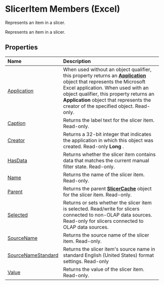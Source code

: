
# SlicerItem Members (Excel)
Represents an item in a slicer.

Represents an item in a slicer.


## Properties



|**Name**|**Description**|
|:-----|:-----|
|[Application](5e6d22ef-5a91-b660-3a8b-2c73c4e54e9e.md)|When used without an object qualifier, this property returns an  **[Application](19b73597-5cf9-4f56-8227-b5211f657f6f.md)** object that represents the Microsoft Excel application. When used with an object qualifier, this property returns an **Application** object that represents the creator of the specified object. Read-only.|
|[Caption](27e4bcc0-da55-d79e-a020-85e32c5381d3.md)|Returns the label text for the slicer item. Read-only.|
|[Creator](66027cd8-f471-c194-9d3e-b19198e1cc2d.md)|Returns a 32-bit integer that indicates the application in which this object was created. Read-only  **Long** .|
|[HasData](17ce0cdc-ec30-638a-e869-4640ee0ef5a3.md)|Returns whether the slicer item contains data that matches the current manual filter state. Read-only.|
|[Name](c12e25db-b923-fe1e-0f2d-139dc1baff92.md)|Returns the name of the slicer item. Read-only.|
|[Parent](825bf5c7-755c-4916-f367-de96faf9843a.md)|Returns the parent  **[SlicerCache](6e6533e3-0503-a1d3-9ecd-f7997233565f.md)** object for the slicer item. Read-only.|
|[Selected](6eca0975-1f7b-0d23-98a5-59f38f6dae84.md)|Returns or sets whether the slicer item is selected. Read/write for slicers connected to non-OLAP data sources. Read-only for slicers connected to OLAP data sources.|
|[SourceName](40bf1f3f-668d-d2df-c68f-fe46511b1a00.md)|Returns the source name of the slicer item. Read-only.|
|[SourceNameStandard](fb2cba30-5ef5-1aa4-23f0-8dd0a4e6102a.md)|Returns the slicer item's source name in standard English (United States) format settings. Read-only|
|[Value](a4de3b8a-42f5-a958-fff7-afb38674aa3c.md)|Returns the value of the slicer item. Read-only.|
